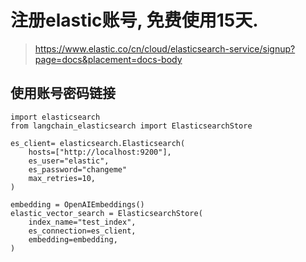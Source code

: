 # 注册elastic账号, 免费使用15天.
> https://www.elastic.co/cn/cloud/elasticsearch-service/signup?page=docs&placement=docs-body
## 使用账号密码链接
```
import elasticsearch
from langchain_elasticsearch import ElasticsearchStore

es_client= elasticsearch.Elasticsearch(
    hosts=["http://localhost:9200"],
    es_user="elastic",
    es_password="changeme"
    max_retries=10,
)

embedding = OpenAIEmbeddings()
elastic_vector_search = ElasticsearchStore(
    index_name="test_index",
    es_connection=es_client,
    embedding=embedding,
)
```